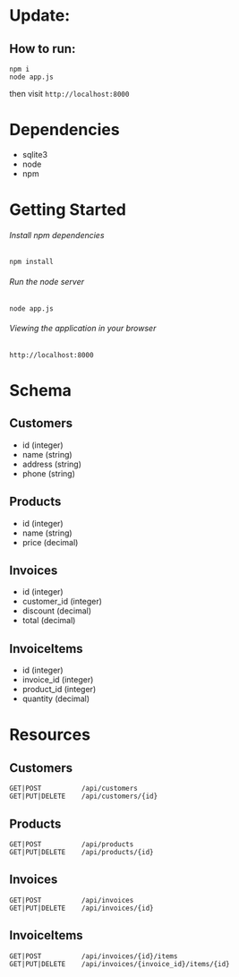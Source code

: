 # Update:

## How to run:
```
npm i
node app.js
```
then visit `http://localhost:8000`

# Dependencies

- sqlite3
- node
- npm

# Getting Started

###### Install npm dependencies
`npm install`

###### Run the node server
`node app.js`

###### Viewing the application in your browser
`http://localhost:8000`

# Schema

## Customers

- id (integer)
- name (string)
- address (string)
- phone (string)


## Products

- id (integer)
- name (string)
- price (decimal)

## Invoices

- id (integer)
- customer_id (integer)
- discount (decimal)
- total (decimal)

## InvoiceItems

- id (integer)
- invoice_id (integer)
- product_id (integer)
- quantity (decimal)


# Resources

## Customers
```
GET|POST          /api/customers
GET|PUT|DELETE    /api/customers/{id}
```

## Products
```
GET|POST          /api/products
GET|PUT|DELETE    /api/products/{id}
```
## Invoices
```
GET|POST          /api/invoices
GET|PUT|DELETE    /api/invoices/{id}
```

## InvoiceItems
```
GET|POST          /api/invoices/{id}/items
GET|PUT|DELETE    /api/invoices/{invoice_id}/items/{id}
```


